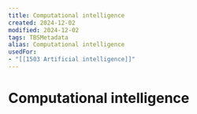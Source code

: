 ```yaml
---
title: Computational intelligence
created: 2024-12-02
modified: 2024-12-02
tags: TBSMetadata
alias: Computational intelligence
usedFor:
- "[[1503 Artificial intelligence]]"
---
```

# Computational intelligence
